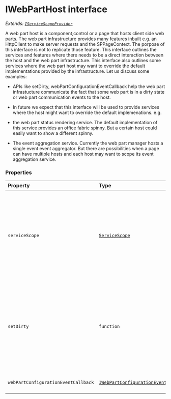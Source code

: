 # IWebPartHost interface

_Extends: [`IServiceScopeProvider`](IServiceScopeProvider.md)_



A web part host is a component,control or a page that hosts client side web parts. 
The web part infrastructure provides many features inbuilt e.g. an HttpClient to make 
server requests and the SPPageContext. The porpose of this interface is not to replicate 
those feature. This interface outlines the services and features where there needs to be 
a direct interaction between the host and the web part infrastructure. This interface also 
outlines some services where the web part host may want to override the default 
implementations provided by the infrastructure. Let us discuss some examples: 
 
- APIs like setDirty, webPartConfigurationEventCallback help the web part infrastucture 
communicate the fact that some web part is in a dirty state or web part communication 
events to the host. 
 
- In future we expect that this interface will be used to provide services where the host 
might want to override the default implemenations. e.g. 
- the web part status rendering service. The default implementation of this service 
provides an office fabric spinny. But a certain host could easily want to show a 
different spinny. 
 
- The event aggregation service. Currently the web part manager hosts a single event 
event aggregator. But there are possibilities when a page can have multiple hosts 
and each host may want to scope its event aggregation service.




### Properties

| Property	   | Type	| Description|
|:-------------|:-------|:-----------|
|`serviceScope`      | [`ServiceScope`](ServiceScope.md) | ServiceScope provides a formalized way for components to register and consume dependencies  ("services"), and to enable different implementations to be registered in different scopes |
|`setDirty`      | `function` | ServiceScope provides a formalized way for components to register and consume dependencies  ("services"), and to enable different implementations to be registered in different scopes |
|`webPartConfigurationEventCallback`      | [`IWebPartConfigurationEventCallback`](IWebPartConfigurationEventCallback.md) | Web part configuration event callback |




